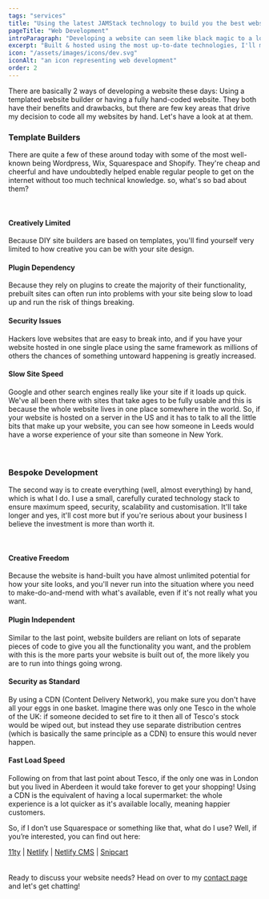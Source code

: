 ```yaml
---
tags: "services"
title: "Using the latest JAMStack technology to build you the best website you can get"
pageTitle: "Web Development"
introParagraph: "Developing a website can seem like black magic to a lot of people. It certainly isn't but there's a few key considerations you should have before getting started."
excerpt: "Built & hosted using the most up-to-date technologies, I'll make sure your website is as fast and secure as possible. "
icon: "/assets/images/icons/dev.svg"
iconAlt: "an icon representing web development"
order: 2
---
```


There are basically 2 ways of developing a website these days: Using a templated website builder or having a fully hand-coded website. They both have their benefits and drawbacks, but there are few key areas that drive my decision to code all my websites by hand. Let's have a look at at them.

### Template Builders

There are quite a few of these around today with some of the most well-known being Wordpress, Wix, Squarespace and Shopify. They're cheap and cheerful and have undoubtedly helped enable regular people to get on the internet without too much technical knowledge. so, what's so bad about them?

<br>

#### Creatively Limited

Because DIY site builders are based on templates, you'll find yourself very limited to how creative you can be with your site design.

#### Plugin Dependency

Because they rely on plugins to create the majority of their functionality, prebuilt sites can often run into problems with your site being slow to load up and run the risk of things breaking.

#### Security Issues

Hackers love websites that are easy to break into, and if you have your website hosted in one single place using the same framework as millions of others the chances of something untoward happening is greatly increased.

#### Slow Site Speed

Google and other search engines really like your site if it loads up quick. We've all been there with sites that take ages to be fully usable and this is because the whole website lives in one place somewhere in the world. So, if your website is hosted on a server in the US and it has to talk to all the little bits that make up your website, you can see how someone in Leeds would have a worse experience of your site than someone in New York.
<br><br><br>

### Bespoke Development

The second way is to create everything (well, almost everything) by hand, which is what I do. I use a small, carefully curated technology stack to ensure maximum speed, security, scalability and customisation. It'll take longer and yes, it'll cost more but if you're serious about your business I believe the investment is more than worth it.

<br>

#### Creative Freedom

Because the website is hand-built you have almost unlimited potential for how your site looks, and you'll never run into the situation where you need to make-do-and-mend with what's available, even if it's not really what you want.

#### Plugin Independent

Similar to the last point, website builders are reliant on lots of separate pieces of code to give you all the functionality you want, and the problem with this is the more parts your website is built out of, the more likely you are to run into things going wrong.

#### Security as Standard

By using a CDN (Content Delivery Network), you make sure you don't have all your eggs in one basket. Imagine there was only one Tesco in the whole of the UK: if someone decided to set fire to it then all of Tesco's stock would be wiped out, but instead they use separate distribution centres (which is basically the same principle as a CDN) to ensure this would never happen.

#### Fast Load Speed

Following on from that last point about Tesco, if the only one was in London but you lived in Aberdeen it would take forever to get your shopping! Using a CDN is the equivalent of having a local supermarket: the whole experience is a lot quicker as it's available locally, meaning happier customers.

So, if I don’t use Squarespace or something like that, what do I use? Well, if you’re interested, you can find out here:

[11ty](https://www.11ty.dev/) | [Netlify](https://www.netlify.com/) | [Netlify CMS](https://www.netlifycms.org/) | [Snipcart](https://snipcart.com/)
<br><br><br>
Ready to discuss your website needs? Head on over to my [contact page](/contact) and let's get chatting!
